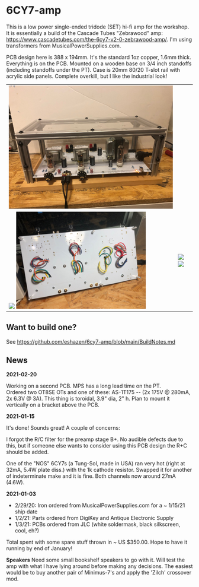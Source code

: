# 6CY7-amp

This is a low power single-ended tridode (SET) hi-fi amp for the
workshop.  It is essentially a build of the Cascade Tubes "Zebrawood"
amp: https://www.cascadetubes.com/the-6cy7-v2-0-zebrawood-amp/.  I'm
using transformers from MusicalPowerSupplies.com.

PCB design here is 388 x 194mm.  It's the standard 1oz copper, 1.6mm thick.
Everything is on the PCB.  Mounted on a wooden base on 3/4 inch standoffs (including standoffs under the PT).  Case is 20mm 80/20 T-slot rail with acrylic side panels.  Complete overkill, but I like the industrial look!

<table>
  <tr><td>
    <img src="https://github.com/eshazen/6cy7-amp/blob/main/pix/enclosure_done.jpg" width=500">
  <tr><td>
<img src="https://github.com/eshazen/6cy7-amp/blob/main/pix/under_test.jpg" width=350>
  <img src="https://github.com/eshazen/6cy7-amp/blob/main/pix/bottom.jpg" width=350>
  <td>
<img src="https://github.com/eshazen/6cy7-amp/blob/main/pix/bare_pcb.jpg" width=350>
<img src="https://github.com/eshazen/6cy7-amp/blob/main/pix/top_view.jpg" width=350>
</table>

## Want to build one?

See https://github.com/eshazen/6cy7-amp/blob/main/BuildNotes.md


## News

**2021-02-20**

Working on a second PCB.  MPS has a long lead time on the PT.  
Ordered two OT8SE OTs and one of these:  AS-1T175 -- (2x 175V @ 280mA, 2x 6.3V @ 3A).
This thing is toroidal, 3.9" dia, 2" h.  Plan to mount it vertically on a bracket above the PCB.

**2021-01-15**

It's done!  Sounds great!  A couple of concerns:

I forgot the R/C filter for the preamp stage B+.  No audible defects due to this, but if someone else wants
to consider using this PCB design the R+C should be added.

One of the "NOS" 6CY7s (a Tung-Sol, made in USA) ran very hot (right at 32mA, 5.4W plate diss.) with
the 1k cathode resistor.  Swapped it for another of indeterminate make and it is fine.  Both channels
now around 27mA (4.6W).

**2021-01-03**

* 2/29/20: Iron ordered from MusicalPowerSupplies.com for a ~ 1/15/21 ship date
* 1/2/21: Parts ordered from DigiKey and Antique Electronic Supply
* 1/3/21: PCBs ordered from JLC (white soldermask, black silkscreen, cool, eh?)

Total spent with some spare stuff thrown in ~ US $350.00.  Hope to have it running by end of January!

**Speakers** Need some small bookshelf speakers to go with it.  Will test the amp with what I have lying around before making any decisions.  The easiest would be to buy another pair of Minimus-7's and apply the 'Zilch' crossover mod.
